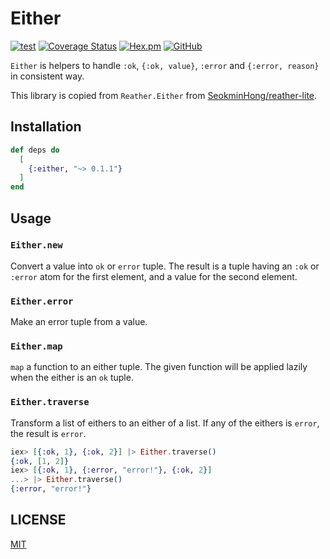 # Either

[![test](https://github.com/jechol/either/actions/workflows/test.yml/badge.svg)](https://github.com/jechol/either/actions/workflows/test.yml)
[![Coverage Status](https://coveralls.io/repos/github/jechol/either/badge.svg?branch=main)](https://coveralls.io/github/jechol/either?branch=main)
[![Hex.pm](https://img.shields.io/hexpm/v/either)](https://hex.pm/packages/either)
[![GitHub](https://img.shields.io/github/license/jechol/either)](https://github.com/jechol/either/blob/main/LICENSE)

`Either` is helpers to handle `:ok`, `{:ok, value}`, `:error` and `{:error, reason}` in consistent way.

This library is copied from `Reather.Either` from [SeokminHong/reather-lite](https://github.com/SeokminHong/reather-lite).

## Installation

```elixir
def deps do
  [
    {:either, "~> 0.1.1"}
  ]
end
```

## Usage

### `Either.new`

Convert a value into `ok` or `error` tuple. The result is a tuple having
an `:ok` or `:error` atom for the first element, and a value for the second
element.

### `Either.error`

Make an error tuple from a value.

### `Either.map`

`map` a function to an either tuple.
The given function will be applied lazily
when the either is an `ok` tuple.

### `Either.traverse`

Transform a list of eithers to an either of a list.
If any of the eithers is `error`, the result is `error`.

```elixir
iex> [{:ok, 1}, {:ok, 2}] |> Either.traverse()
{:ok, [1, 2]}
iex> [{:ok, 1}, {:error, "error!"}, {:ok, 2}]
...> |> Either.traverse()
{:error, "error!"}
```

## LICENSE

[MIT](./LICENSE)
